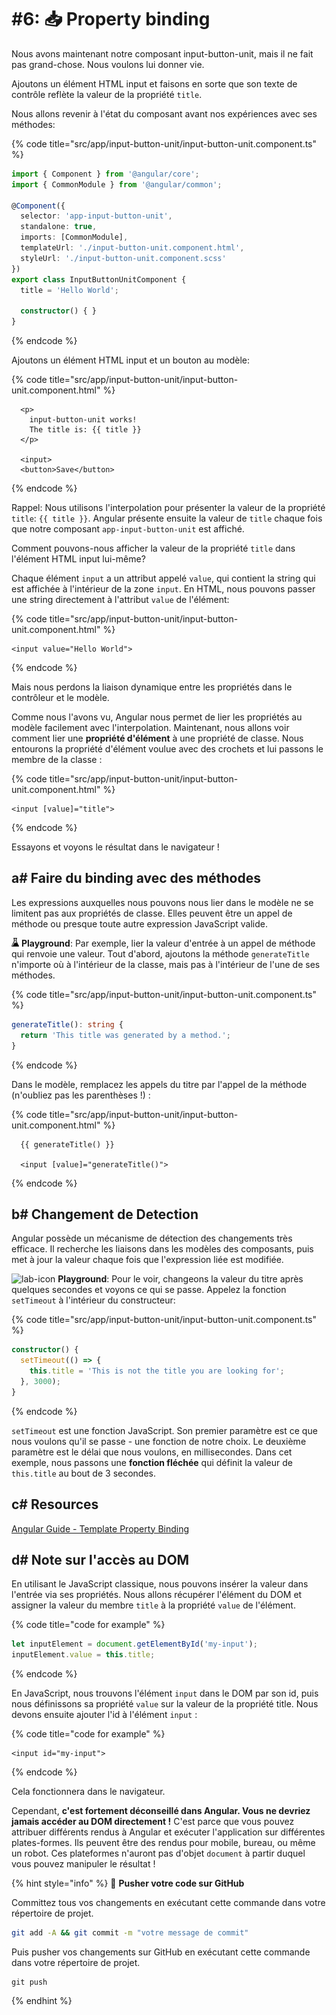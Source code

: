 # #6: 📥 Property binding

Nous avons maintenant notre composant input-button-unit, mais il ne fait pas grand-chose. Nous voulons lui donner vie.

Ajoutons un élément HTML input et faisons en sorte que son texte de contrôle reflète la valeur de la propriété `title`.

Nous allons revenir à l'état du composant avant nos expériences avec ses méthodes:

{% code title="src/app/input-button-unit/input-button-unit.component.ts" %}
```typescript
import { Component } from '@angular/core';
import { CommonModule } from '@angular/common';

@Component({
  selector: 'app-input-button-unit',
  standalone: true,
  imports: [CommonModule],
  templateUrl: './input-button-unit.component.html',
  styleUrl: './input-button-unit.component.scss'
})    
export class InputButtonUnitComponent {
  title = 'Hello World';           

  constructor() { }                     
}
```
{% endcode %}

Ajoutons un élément HTML input et un bouton au modèle:

{% code title="src/app/input-button-unit/input-button-unit.component.html" %}
```markup
  <p>
    input-button-unit works!
    The title is: {{ title }}
  </p>

  <input>
  <button>Save</button>
```
{% endcode %}

Rappel: Nous utilisons l'interpolation pour présenter la valeur de la propriété `title`: `{{ title }}`. Angular présente ensuite la valeur de `title` chaque fois que notre composant `app-input-button-unit` est affiché.

Comment pouvons-nous afficher la valeur de la propriété `title` dans l'élément HTML input lui-même?

Chaque élément `input` a un attribut appelé `value`, qui contient la string qui est affichée à l'intérieur de la zone `input`. En HTML, nous pouvons passer une string directement à l'attribut `value` de l'élément:

{% code title="src/app/input-button-unit/input-button-unit.component.html" %}
```markup
<input value="Hello World">
```
{% endcode %}

Mais nous perdons la liaison dynamique entre les propriétés dans le contrôleur et le modèle.

Comme nous l'avons vu, Angular nous permet de lier les propriétés au modèle facilement avec l'interpolation. 
Maintenant, nous allons voir comment lier une **propriété d'élément** à une propriété de classe. 
Nous entourons la propriété d'élément voulue avec des crochets et lui passons le membre de la classe :

{% code title="src/app/input-button-unit/input-button-unit.component.html" %}
```markup
<input [value]="title">
```
{% endcode %}

Essayons et voyons le résultat dans le navigateur !

## a# Faire du binding avec des méthodes

Les expressions auxquelles nous pouvons nous lier dans le modèle ne se limitent pas aux propriétés de classe. Elles peuvent être un appel de méthode ou presque toute autre expression JavaScript valide.

![lab-icon](<../assets/lab (14).jpg>) **Playground**: Par exemple, lier la valeur d'entrée à un appel de méthode qui renvoie une valeur. Tout d'abord, ajoutons la méthode `generateTitle` n'importe où à l'intérieur de la classe, mais pas à l'intérieur de l'une de ses méthodes.

{% code title="src/app/input-button-unit/input-button-unit.component.ts" %}
```typescript
generateTitle(): string {
  return 'This title was generated by a method.';
}
```
{% endcode %}

Dans le modèle, remplacez les appels du titre par l'appel de la méthode (n'oubliez pas les parenthèses !) :

{% code title="src/app/input-button-unit/input-button-unit.component.html" %}
```markup
  {{ generateTitle() }}

  <input [value]="generateTitle()">
```
{% endcode %}

## b# Changement de Detection

Angular possède un mécanisme de détection des changements très efficace. Il recherche les liaisons dans les modèles des composants, puis met à jour la valeur chaque fois que l'expression liée est modifiée.

![lab-icon](../assets/lab.jpg) **Playground**: Pour le voir, changeons la valeur du titre après quelques secondes et voyons ce qui se passe. Appelez la fonction `setTimeout` à l'intérieur du constructeur:

{% code title="src/app/input-button-unit/input-button-unit.component.ts" %}
```typescript
constructor() {
  setTimeout(() => {
    this.title = 'This is not the title you are looking for';
  }, 3000);
}
```
{% endcode %}

`setTimeout` est une fonction JavaScript. Son premier paramètre est ce que nous voulons qu'il se passe - une fonction de notre choix. Le deuxième paramètre est le délai que nous voulons, en millisecondes. Dans cet exemple, nous passons une **fonction fléchée** qui définit la valeur de `this.title` au bout de 3 secondes.

## c# Resources

[Angular Guide - Template Property Binding](https://angular.io/guide/template-syntax#property-binding--property-)

## d# Note sur l'accès au DOM

En utilisant le JavaScript classique, nous pouvons insérer la valeur dans l'entrée via ses propriétés. Nous allons récupérer l'élément du DOM et assigner la valeur du membre `title` à la propriété `value` de l'élément.

{% code title="code for example" %}
```typescript
let inputElement = document.getElementById('my-input');
inputElement.value = this.title;
```
{% endcode %}

En JavaScript, nous trouvons l'élément `input` dans le DOM par son id, puis nous définissons sa propriété `value` sur la valeur de la propriété title. Nous devons ensuite ajouter l'id à l'élément `input` :

{% code title="code for example" %}
```markup
<input id="my-input">
```
{% endcode %}

Cela fonctionnera dans le navigateur.

Cependant, **c'est fortement déconseillé dans Angular. Vous ne devriez jamais accéder au DOM directement !** C'est parce que vous pouvez attribuer différents rendus à Angular et exécuter l'application sur différentes plates-formes. Ils peuvent être des rendus pour mobile, bureau, ou même un robot. Ces plateformes n'auront pas d'objet `document` à partir duquel vous pouvez manipuler le résultat !

{% hint style="info" %}
💾 **Pusher votre code sur GitHub**

Committez tous vos changements en exécutant cette commande dans votre répertoire de projet.

```bash
git add -A && git commit -m "votre message de commit"
```

Puis pusher vos changements sur GitHub en exécutant cette commande dans votre répertoire de projet.

```
git push
```
{% endhint %}
